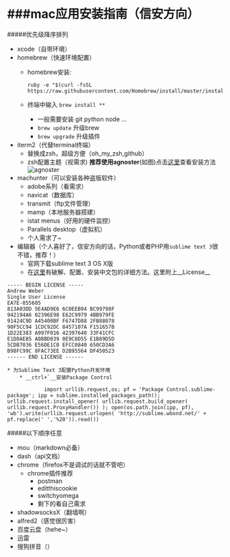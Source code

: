 ###mac应用安装指南（信安方向）
===
#####优先级降序排列
*	xcode（自带环境）
*	homebrew（快速环境配置）
	*	homebrew安装:
	
			ruby -e "$(curl -fsSL https://raw.githubusercontent.com/Homebrew/install/master/install)"
			
	*	终端中输入 `brew install **`
		*	一般需要安装 git python node ...
		*	`brew update` 升级brew
		*	`brew upgrade` 升级插件
*	iterm2（代替terminal终端）
	*	替换成zsh，超级方便（oh_my_zsh,github）
	*	zsh配置主题（视需求) __推荐使用agnoster__(如图)点击[这里](http://www.leelour.com/?p=2423)查看安装方法
	![agnoster](https://cloud.githubusercontent.com/assets/2618447/6316862/70f58fb6-ba03-11e4-82c9-c083bf9a6574.png)
*	machunter（可以安装各种盗版软件）
	*	adobe系列（看需求）
	*	navicat（数据库）	
	*	transmit（ftp文件管理）
	*	mamp（本地服务器搭建）
	*	istat menus（好用的硬件监控）
	*	Parallels desktop（虚拟机）
	*	个人需求了~
*	编辑器（个人喜好了，信安方向的话，Python或者PHP用`sublime text 3`很不错，推荐！）
	* 官网下载sublime text 3 OS X版
	* 在[这里](http://www.xiumu.org/note/sublime-text-3.shtml)有破解、配置、安装中文包的详细方法。这里附上__License__
```	
----- BEGIN LICENSE -----
Andrew Weber
Single User License
EA7E-855605
813A03DD 5E4AD9E6 6C0EEB94 BC99798F
942194A6 02396E98 E62C9979 4BB979FE
91424C9D A45400BF F6747D88 2FB88078
90F5CC94 1CDC92DC 8457107A F151657B
1D22E383 A997F016 42397640 33F41CFC
E1D0AE85 A0BBD039 0E9C8D55 E1B89D5D
5CDB7036 E56DE1C0 EFCC0840 650CD3A6
B98FC99C 8FAC73EE D2B95564 DF450523
------ END LICENSE ------
```
	* 为Sublime Text 3配置Python开发环境
		* __ctrl+`__安装Package Control
		
				import urllib.request,os; pf = 'Package Control.sublime-package'; ipp = sublime.installed_packages_path(); urllib.request.install_opener( urllib.request.build_opener( urllib.request.ProxyHandler()) ); open(os.path.join(ipp, pf), 'wb').write(urllib.request.urlopen( 'http://sublime.wbond.net/' + pf.replace(' ','%20')).read())

	
#####以下顺序任意
*	mou（markdown必备）
*	dash（api文档）
*	chrome（firefox不是调试的话就不管吧）
	*	chrome插件推荐
		*	postman
		*	editthiscookie
		*	switchyomega
		*	剩下的看自己需求
*	shadowsocksX（翻墙啊）
*	alfred2（感觉很厉害）
*	百度云盘（hehe~）
*	迅雷
*	搜狗拼音（）
